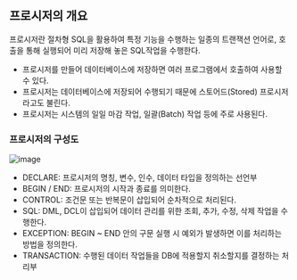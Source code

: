 ## 프로시저의 개요

프로시저란 절차형 SQL을 활용하여 특정 기능을 수행하는 일종의 트랜잭션 언어로, 호출을 통해 실행되어 미리 저장해 놓은 SQL작업을 수행한다.

- 프로시저를 만들어 데이터베이스에 저장하면 여러 프로그램에서 호출하여 사용할 수 있다.
- 프로시저는 데이터베이스에 저장되어 수행되기 때문에 스토어드(Stored) 프로시저라고도 불린다.
- 프로시저는 시스템의 일일 마감 작업, 일괄(Batch) 작업 등에 주로 사용된다.

### 프로시저의 구성도

![image](https://github.com/user-attachments/assets/5f5c8f06-c4ba-4d2b-8a91-647638749f0f)

- DECLARE: 프로시저의 명칭, 변수, 인수, 데이터 타입을 정의하는 선언부
- BEGIN / END: 프로시저의 시작과 종료를 의미한다.
- CONTROL: 조건문 또는 반복문이 삽입되어 순차적으로 처리된다.
- SQL: DML, DCL이 삽입되어 데이터 관리를 위한 조회, 추가, 수정, 삭제 작업을 수행한다.
- EXCEPTION: BEGIN \~ END 안의 구문 실행 시 예외가 발생하면 이를 처리하는 방법을 정의한다.
- TRANSACTION: 수행된 데이터 작업들을 DB에 적용할지 취소할지를 결정하는 처리부
